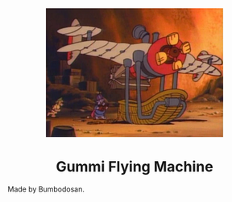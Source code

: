 <div align="center">
	<img src="https://raw.githubusercontent.com/Bumbodosan/Gummi-Flying-Machine/main/gummi-flying-machine.png" height=256>
	<h1>Gummi Flying Machine</h1>
</div>

Made by Bumbodosan.
